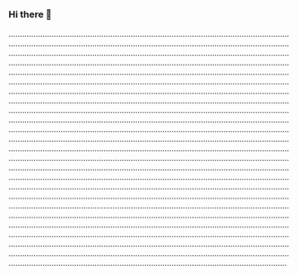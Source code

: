 ### Hi there 👋

...........................................................................................................................................................................................................................................................................................................................................................................................................................................................................................................................................................................................................................................................................................................................................................................................................................................................................................................................................................................................................................................................................................................................................................................................................................................................................................................................................................................................................................................................................................................................................................................................................................................................................................................................................................................................................................................................................................................................................................................................................................................................................................................................................................................................................................................................................................................................................................................................................................................................................................................................................................................................................................................................................................................................................................................................................................................................................................................................................................................................................................................................................................................................................................................................................................